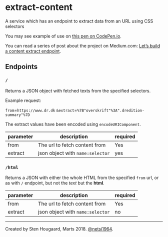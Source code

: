 # extract-content
A service which has an endpoint to extract data from an URL using CSS selectors

You may see example of use on [this pen on CodePen.io](https://codepen.io/netsi1964/details/mxLqPG/).

You can read a series of post about the project on Medium.com: [Let’s build a content extract endpoint](https://medium.com/@netsi1964/lets-build-a-content-extract-endpoint-part-1-27d0aceda31).

## Endpoints

### `/`
Returns a JSON object with fetched texts from the specified selectors.

Example request:

`from`=`https://www.dr.dk`
`&extract`=`%7B"overskrift"%3A".dredition-summary"%7D`

The extract values have been encoded using `encodeURIComponent`.


| parameter | description | required |
| --------- | ----------- | -------- |
| from      | The url to fetch content from | Yes |
| extract | json object with `name:selector`| yes |

### `/html`
Returns a JSON with either the whole HTML from the specified `from` url, or as with `/` endpoint, but not the *text* but the **html**.

| parameter | description | required |
| --------- | ----------- | -------- |
| from      | The url to fetch content from | Yes |
| extract | json object with `name:selector`| no |

----



Created by Sten Hougaard, Marts 2018. [@netsi1964](htts://twitter.com/netsi1964).